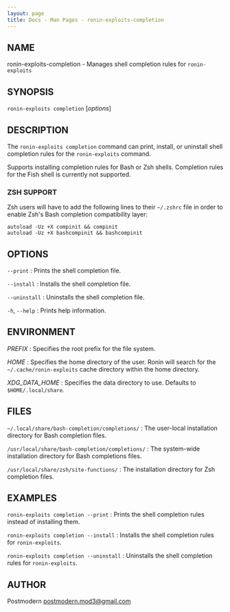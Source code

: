 ```yaml
---
layout: page
title: Docs - Man Pages - ronin-exploits-completion
---
```


## NAME

ronin-exploits-completion - Manages shell completion rules for `ronin-exploits`

## SYNOPSIS

`ronin-exploits completion` [*options*]

## DESCRIPTION

The `ronin-exploits completion` command can print, install, or uninstall shell
completion rules for the `ronin-exploits` command.

Supports installing completion rules for Bash or Zsh shells.
Completion rules for the Fish shell is currently not supported.

### ZSH SUPPORT

Zsh users will have to add the following lines to their `~/.zshrc` file in
order to enable Zsh's Bash completion compatibility layer:

    autoload -Uz +X compinit && compinit
    autoload -Uz +X bashcompinit && bashcompinit

## OPTIONS

`--print`
: Prints the shell completion file.

`--install`
: Installs the shell completion file.

`--uninstall`
: Uninstalls the shell completion file.

`-h`, `--help`
: Prints help information.

## ENVIRONMENT

*PREFIX*
: Specifies the root prefix for the file system.

*HOME*
: Specifies the home directory of the user. Ronin will search for the
  `~/.cache/ronin-exploits` cache directory within the home directory.

*XDG_DATA_HOME*
: Specifies the data directory to use. Defaults to `$HOME/.local/share`.

## FILES

`~/.local/share/bash-completion/completions/`
: The user-local installation directory for Bash completion files.

`/usr/local/share/bash-completion/completions/`
: The system-wide installation directory for Bash completions files.

`/usr/local/share/zsh/site-functions/`
: The installation directory for Zsh completion files.

## EXAMPLES

`ronin-exploits completion --print`
: Prints the shell completion rules instead of installing them.

`ronin-exploits completion --install`
: Installs the shell completion rules for `ronin-exploits`.

`ronin-exploits completion --uninstall`
: Uninstalls the shell completion rules for `ronin-exploits`.

## AUTHOR

Postmodern <postmodern.mod3@gmail.com>


